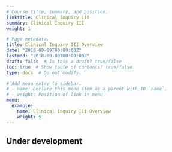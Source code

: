 ```yaml
---
# Course title, summary, and position.
linktitle: Clinical Inquiry III
summary: Clinical Inquiry III
weight: 1

# Page metadata.
title: Clinical Inquiry III Overview
date: "2018-09-09T00:00:00Z"
lastmod: "2018-09-09T00:00:00Z"
draft: false  # Is this a draft? true/false
toc: true  # Show table of contents? true/false
type: docs  # Do not modify.

# Add menu entry to sidebar.
# - name: Declare this menu item as a parent with ID `name`.
# - weight: Position of link in menu.
menu:
  example:
    name: Clinical Inquiry III Overview
    weight: 5
---
```


## Under development
